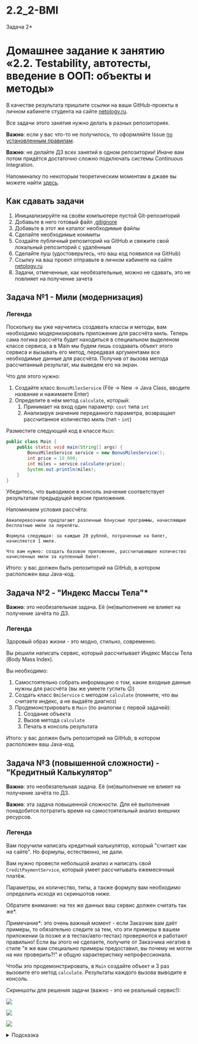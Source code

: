 # 2.2_2-BMI
Задача 2*

# Домашнее задание к занятию «2.2. Testability, автотесты, введение в ООП: объекты и методы»

В качестве результата пришлите ссылки на ваши GitHub-проекты в личном кабинете студента на сайте [netology.ru](https://netology.ru).

Все задачи этого занятия нужно делать в разных репозиториях.

**Важно**: если у вас что-то не получилось, то оформляйте Issue [по установленным правилам](../report-requirements.md).

**Важно**: не делайте ДЗ всех занятий в одном репозитории! Иначе вам потом придётся достаточно сложно подключать системы Continuous Integration.

Напоминалку по некоторым теоретическим моментам в джаве вы можете найти [здесь](../tips/tips.md).

## Как сдавать задачи

1. Инициализируйте на своём компьютере пустой Git-репозиторий
1. Добавьте в него готовый файл [.gitignore](../.gitignore)
1. Добавьте в этот же каталог необходимые файлы
1. Сделайте необходимые коммиты
1. Создайте публичный репозиторий на GitHub и свяжите свой локальный репозиторий с удалённым
1. Сделайте пуш (удостоверьтесь, что ваш код появился на GitHub)
1. Ссылку на ваш проект отправьте в личном кабинете на сайте [netology.ru](https://netology.ru)
1. Задачи, отмеченные, как необязательные, можно не сдавать, это не повлияет на получение зачета

## Задача №1 - Мили (модернизация)

### Легенда

Поскольку вы уже научились создавать классы и методы, вам необходимо модернизировать приложение для рассчёта миль. Теперь сама логика рассчёта будет находиться в специальном выделеном классе сервиса, а в Main мы будем лишь создавать объект этого сервиса и вызывать его метод, передавая аргументами все необходимые данные для рассчёта. Получив от вызова метода рассчитанный результат, мы выведем его на экран.

Что для этого нужно:
1. Создайте класс `BonusMilesService` (File -> New -> Java Class, вводите название и нажимаете Enter)
1. Определите в нём метод `calculate`, который:
    1. Принимает на вход один параметр: `cost` типа `int`
    1. Анализируя значение переданного параметра, возвращает рассчитанное количество миль (тип - `int`)
    
Разместите следующий код в классе `Main`:

```java
public class Main {
    public static void main(String[] args) {
        BonusMilesService service = new BonusMilesService();
        int price = 10_000;
        int miles = service.calculate(price);
        System.out.println(miles);
    }
}
```

Убедитесь, что выводимое в консоль значение соответствует результатам предыдущей версии приложения.

Напоминаем условия рассчёта:

```
Авиаперевозчики предлагают различные бонусные программы, начисляющие бесплатные мили за перелёты.

Формула следующая: за каждые 20 рублей, потраченные на билет, начисляется 1 миля.

Что вам нужно: создать базовое приложение, рассчитывающее количество начисленных мили за купленный билет.
```

Итого: у вас должен быть репозиторий на GitHub, в котором расположен ваш Java-код.

## Задача №2 - "Индекс Массы Тела"*

**Важно**: это необязательная задача. Её (не)выполнение не влияет на получение зачёта по ДЗ.

### Легенда

Здоровый образ жизни - это модно, стильно, современно.

Вы решили написать сервис, который рассчитывает Индекс Массы Тела (Body Mass Index).

Вы необходимо:
1. Самостоятельно собрать информацию о том, какие входные данные нужны для рассчёта (вы же умеете гуглить 😉)
1. Создать класс `BmiService` с методом `calculate` (помните, что вы считаете индекс, а не выдаёте диагноз)
1. Продемонстрировать в `Main` (по аналогии с первой задачей):
    1. Создание объекта
    1. Вызов метода `calculate`
    1. Печать в консоль результата

Итого: у вас должен быть репозиторий на GitHub, в котором расположен ваш Java-код.

## Задача №3 (повышенной сложности) - "Кредитный Калькулятор"

**Важно**: это необязательная задача. Её (не)выполнение не влияет на получение зачёта по ДЗ.

**Важно**: эта задача повышенной сложности. Для её выполнения понадобится потратить время на самостоятельный анализ внешних ресурсов.

### Легенда

Вам поручили написать кредитный калькулятор, который "считает как на сайте". Но формулы, естественно, не дали.

Вам нужно провести небольшой анализ и написать свой `CreditPaymentService`, который умеет рассчитывать ежемесячный платёж.

Параметры, их количество, типы, а также формулу вам необходимо определить исходя из скриншотов ниже.

Обратите внимание: на тех же данных ваш сервис должен считать так же*.

Примечание*: это очень важный момент - если Заказчик вам даёт примеры, то обязательно следите за тем, что эти примеры в вашем приложении (а позже и в тестах/авто-тестах) проверяются и работают правильно! Если вы этого не сделаете, получите от Заказчика негатив в стиле "я же вам специально примеры предоставил, вы почему не могли на них проверить?!" и общую характеристику непрофессионала.

Чтобы это продемонстрировать, в `Main` создайте объект и 3 раз вызовите его метод `calculate`. Результаты каждого вызова выводите в консоль.

Скриншоты для решения задачи (важно - это не реальный сервис!):

![](pic/one-year.png)

![](pic/two-years.png)

![](pic/three-years.png)


<details>
  <summary>Подсказка</summary>
  
  Подсказки смотреть не хорошо 😈!
  
  Но раз уж вы посмотрели, то вот она подсказка: есть аннуитетные и дифференцированные платежи. Наверное, стоит посмотреть, по каким формулам они считаются.
</details>

